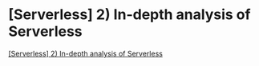 # [Serverless] 2) In-depth analysis of Serverless
[[Serverless] 2) In-depth analysis of Serverless](https://aiwithcloud.com/2022/09/16/serverless_2_in_depth_analysis_of_serverless/)